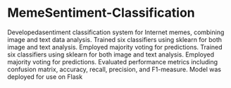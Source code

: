 # MemeSentiment-Classification
 Developedasentiment classification system for Internet memes, combining image  and text data analysis. Trained six classifiers using sklearn for both image and text analysis. Employed majority  voting for predictions.
 Trained six classifiers using sklearn for both image and text analysis. Employed majority
 voting for predictions. Evaluated performance metrics including confusion matrix, accuracy, recall, precision, and
 F1-measure. Model was deployed for use on Flask
